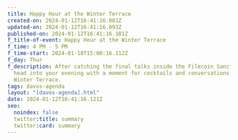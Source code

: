 ```yaml
---
title: Happy Hour at the Winter Terrace
created-on: 2024-01-12T16:41:16.081Z
updated-on: 2024-01-12T16:41:16.093Z
published-on: 2024-01-12T16:41:16.101Z
f_title-of-event: Happy Hour at the Winter Terrace
f_time: 4 PM - 5 PM
f_time-start: 2024-01-18T15:00:16.112Z
f_day: Thur
f_description: After catching the final talks inside the Filecoin Sanctuary,
  head into your evening with a moment for cocktails and conversations on the
  Winter Terrace.
tags: davos-agenda
layout: "[davos-agenda].html"
date: 2024-01-12T16:41:16.121Z
seo:
  noindex: false
  twitter:title: summary
  twitter:card: summary
---
```

